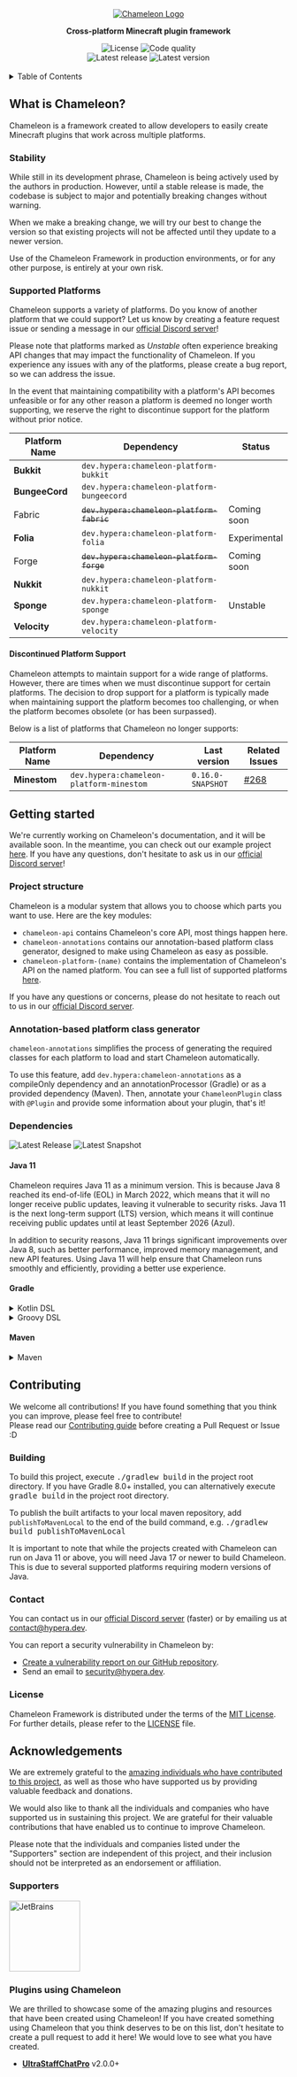 <div align="center">
  <a href="https://github.com/ChameleonFramework/Chameleon">
    <img alt="Chameleon Logo" src="https://assets.hypera.dev/chameleon@750x150.png" />
  </a>
  <p><strong>Cross-platform Minecraft plugin framework</strong></p>
</div>

<div align="center">
  <img alt="License" src="https://img.shields.io/badge/License-MIT-%2317aaaa?style=for-the-badge">
  <img alt="Code quality" src="https://img.shields.io/codefactor/grade/github/ChameleonFramework/Chameleon/main?style=for-the-badge&color=%2317aaaa"><br />
  <img alt="Latest release" src="https://img.shields.io/maven-central/v/dev.hypera/chameleon-api?color=%2317aaaa&label=Latest%20Release&style=for-the-badge">
  <img alt="Latest version" src="https://img.shields.io/maven-metadata/v?color=%2317aaaa&label=Latest%20Snapshot&metadataUrl=https%3A%2F%2Fs01.oss.sonatype.org%2Fcontent%2Frepositories%2Fsnapshots%2Fdev%2Fhypera%2Fchameleon-api%2Fmaven-metadata.xml&style=for-the-badge">
</div>
<br/>
<details>
  <summary>Table of Contents</summary>

  * [What is Chameleon?](#what-is-chameleon)
    * [Stability](#stability)
    * [Supported Platforms](#supported-platforms)
  * [Getting started](#getting-started)
    * [Project structure](#project-structure)
    * [Annotation-based platform class generator](#annotation-based-platform-class-generator)
    * [Dependencies](#dependencies)
      * [Java 11](#java-11)
      * [Gradle](#gradle)
      * [Maven](#maven)
  * [Contributing](#contributing)
    * [Building](#building)
    * [Contact](#contact)
    * [License](#license)
  * [Acknowledgements](#acknowledgements)
    * [Supporters](#supporters)
    * [Plugins using Chameleon](#plugins-using-chameleon)
</details>

## What is Chameleon?

Chameleon is a framework created to allow developers to easily create Minecraft plugins that work
across multiple platforms.

### Stability

While still in its development phrase, Chameleon is being actively used by the authors in production.
However, until a stable release is made, the codebase is subject to major and potentially breaking
changes without warning.

When we make a breaking change, we will try our best to change the version so that existing projects
will not be affected until they update to a newer version.

Use of the Chameleon Framework in production environments, or for any other purpose, is entirely at
your own risk.

### Supported Platforms

Chameleon supports a variety of platforms.
Do you know of another platform that we could support? Let us know by creating a feature request
issue or sending a message in our [official Discord server](https://discord.hypera.dev/)!

Please note that platforms marked as *Unstable* often experience breaking API changes that may
impact the functionality of Chameleon. If you experience any issues with any of the platforms,
please create a bug report, so we can address the issue.

In the event that maintaining compatibility with a platform's API becomes unfeasible or for any
other reason a platform is deemed no longer worth supporting, we reserve the right to discontinue
support for the platform without prior notice.

| Platform Name  | Dependency                                 | Status       |
|----------------|--------------------------------------------|--------------|
| **Bukkit**     | `dev.hypera:chameleon-platform-bukkit`     |              |
| **BungeeCord** | `dev.hypera:chameleon-platform-bungeecord` |              |
| Fabric         | ~~`dev.hypera:chameleon-platform-fabric`~~ | Coming soon  |
| **Folia**      | `dev.hypera:chameleon-platform-folia`      | Experimental |
| Forge          | ~~`dev.hypera:chameleon-platform-forge`~~  | Coming soon  |
| **Nukkit**     | `dev.hypera:chameleon-platform-nukkit`     |              |
| **Sponge**     | `dev.hypera:chameleon-platform-sponge`     | Unstable     |
| **Velocity**   | `dev.hypera:chameleon-platform-velocity`   |              |

#### Discontinued Platform Support

Chameleon attempts to maintain support for a wide range of platforms. However, there are times when
we must discontinue support for certain platforms. The decision to drop support for a platform is
typically made when maintaining support the platform becomes too challenging, or when the platform
becomes obsolete (or has been surpassed).

Below is a list of platforms that Chameleon no longer supports:

| Platform Name | Dependency                               | Last version      | Related Issues                                                     |
|---------------|------------------------------------------|-------------------|--------------------------------------------------------------------|
| **Minestom**  | `dev.hypera:chameleon-platform-minestom` | `0.16.0-SNAPSHOT` | [#268](https://github.com/ChameleonFramework/Chameleon/issues/268) |

## Getting started

We're currently working on Chameleon's documentation, and it will be available soon.
In the meantime, you can check out our example project [here](example). If you have any questions,
don't hesitate to ask us in our [official Discord server](https://discord.hypera.dev/)!

### Project structure

Chameleon is a modular system that allows you to choose which parts you want to use.
Here are the key modules:

- `chameleon-api` contains Chameleon's core API, most things happen here.
- `chameleon-annotations` contains our annotation-based platform class generator, designed to make
  using Chameleon as easy as possible.
- `chameleon-platform-(name)` contains the implementation of Chameleon's API on the named platform.
  You can see a full list of supported platforms [here](#supported-platforms).

If you have any questions or concerns, please do not hesitate to reach out to us in our
[official Discord server](https://discord.hypera.dev/).

### Annotation-based platform class generator

`chameleon-annotations` simplifies the process of generating the required classes for each platform
to load and start Chameleon automatically.

To use this feature, add `dev.hypera:chameleon-annotations` as a compileOnly dependency and an
annotationProcessor (Gradle) or as a provided dependency (Maven). Then, annotate your
`ChameleonPlugin` class with `@Plugin` and provide some information about your plugin, that's it!

### Dependencies

![Latest Release](https://img.shields.io/maven-central/v/dev.hypera/chameleon-api?color=%2317aaaa&label=Latest%20Release&style=for-the-badge)
![Latest Snapshot](https://img.shields.io/maven-metadata/v?color=%2317aaaa&label=Latest%20Snapshot&metadataUrl=https%3A%2F%2Fs01.oss.sonatype.org%2Fcontent%2Frepositories%2Fsnapshots%2Fdev%2Fhypera%2Fchameleon-api%2Fmaven-metadata.xml&style=for-the-badge)

#### Java 11

Chameleon requires Java 11 as a minimum version. This is because Java 8 reached its end-of-life (EOL)
in March 2022, which means that it will no longer receive public updates, leaving it vulnerable to
security risks. Java 11 is the next long-term support (LTS) version, which means it will continue
receiving public updates until at least September 2026 (Azul).

In addition to security reasons, Java 11 brings significant improvements over Java 8, such as better
performance, improved memory management, and new API features. Using Java 11 will help ensure that
Chameleon runs smoothly and efficiently, providing a better use experience.

#### Gradle

<details>
<summary>Kotlin DSL</summary>

```kotlin
repositories {
    // If using a release:
    mavenCentral()

    // If using a snapshot:
    maven("https://s01.oss.sonatype.org/content/repositories/snapshots/")
}

dependencies {
    // Import Chameleon's Bill of Materials to set the version for every other
    // Chameleon dependency.
    implementation(platform("dev.hypera:chameleon-bom:(VERSION)"))

    // Include Chameleon's API
    implementation("dev.hypera:chameleon-api")

    // Include the Chameleon implementation for each platform you wish to support.
    // Replace (name) with the platform name, and repeat the next line for as many
    // platforms as you wish.
    implementation("dev.hypera:chameleon-platform-(name)")

    // If you wish to use the automatic platform main class generation:
    compileOnly("dev.hypera:chameleon-annotations")
    annotationProcessor("dev.hypera:chameleon-annotations")
}
```
</details>

<details>
<summary>Groovy DSL</summary>

```groovy
repositories {
    // If using a release:
    mavenCentral()

    // If using a snapshot:
    maven { url 'https://s01.oss.sonatype.org/content/repositories/snapshots/' }
}

dependencies {
    // Import Chameleon's Bill of Materials to set the version for every other
    // Chameleon dependency.
    implementation platform('dev.hypera:chameleon-bom:(VERSION)')

    // Include Chameleon's API
    implementation 'dev.hypera:chameleon-api'

    // Include the Chameleon implementation for each platform you wish to support.
    // Replace (name) with the platform name, and repeat the next line for as many
    // platforms as you wish.
    implementation 'dev.hypera:chameleon-platform-(name)'

    // If you wish to use the automatic platform main class generation:
    compileOnly 'dev.hypera:chameleon-annotations'
    annotationProcessor 'dev.hypera:chameleon-annotations'
}
```
</details>

#### Maven

<details>
<summary>Maven</summary>

```xml
<?xml version="1.0" encoding="UTF-8" ?>
<project xmlns="http://maven.apache.org/POM/4.0.0"
  xmlns:xsi="http://www.w3.org/2001/XMLSchema-instance"
  xsi:schemaLocation="http://maven.apache.org/POM/4.0.0 http://maven.apache.org/xsd/maven-4.0.0.xsd">
    <modelVersion>4.0.0</modelVersion>

    <!-- ... -->

    <repositories>
      <!-- If using a snapshot: -->
      <repository>
        <id>sonatype-oss-s01</id>
        <url>https://s01.oss.sonatype.org/content/repositories/snapshots/</url>
      </repository>
    </repositories>
    
    <dependencyManagement>
      <dependencies>
        <!-- Import Chameleon's Bill of Materials to set the version for every other -->
        <!-- Chameleon dependency. -->
        <dependency>
          <groupId>dev.hypera</groupId>
          <artifactId>chameleon-bom</artifactId>
          <version>(VERSION)</version>
          <type>pom</type>
          <scope>import</scope>
        </dependency>
      </dependencies>
    </dependencyManagement>
    
    <dependencies>
      <!-- Include Chameleon's API -->
      <dependency>
        <groupId>dev.hypera</groupId>
        <artifactId>chameleon-api</artifactId>
      </dependency>
    
      <!-- Include the Chameleon implementation for each platform you wish to support. -->
      <!-- Replace (name) with the platform name, and repeat the next line for as many -->
      <!-- platforms as you wish. -->
      <dependency>
        <groupId>dev.hypera</groupId>
        <artifactId>chameleon-platform-(name)</artifactId>
      </dependency>
    
      <!-- If you wish to use the automatic platform main class generation: -->
      <dependency>
        <groupId>dev.hypera</groupId>
        <artifactId>chameleon-annotations</artifactId>
        <scope>provided</scope>
      </dependency>
    </dependencies>
</project>
```
</details>

## Contributing

We welcome all contributions! If you have found something that you think you can improve, please
feel free to contribute!  
Please read our [Contributing guide](CONTRIBUTING.md) before creating a Pull Request or Issue :D

### Building

To build this project, execute <kbd>./gradlew build</kbd> in the project root directory.
If you have Gradle 8.0+ installed, you can alternatively execute <kbd>gradle build</kbd> in the
project root directory.

To publish the built artifacts to your local maven repository, add `publishToMavenLocal` to the end
of the build command, e.g. <kbd>./gradlew build publishToMavenLocal</kbd>

It is important to note that while the projects created with Chameleon can run on Java 11 or above,
you will need Java 17 or newer to build Chameleon. This is due to several supported platforms
requiring modern versions of Java.

### Contact

You can contact us in our [official Discord server](https://discord.hypera.dev/) (faster) or by
emailing us at [contact@hypera.dev](mailto:contact@hypera.dev). 

You can report a security vulnerability in Chameleon by:
- [Create a vulnerability report on our GitHub repository](https://github.com/ChameleonFramework/Chameleon/security/advisories/new).
- Send an email to [security@hypera.dev](mailto:security@hypera.dev).

### License

Chameleon Framework is distributed under the terms of the [MIT License](LICENSE).  
For further details, please refer to the [LICENSE](LICENSE) file.

## Acknowledgements

We are extremely grateful to the
[amazing individuals who have contributed to this project](https://github.com/ChameleonFramework/Chameleon/graphs/contributors),
as well as those who have supported us by providing valuable feedback and donations.

We would also like to thank all the individuals and companies who have supported us in sustaining
this project. We are grateful for their valuable contributions that have enabled us to continue to
improve Chameleon.

Please note that the individuals and companies listed under the "Supporters" section are
independent of this project, and their inclusion should not be interpreted as an endorsement or
affiliation.

### Supporters

<a href="https://jb.gg/OpenSourceSupport">
    <img src="https://resources.jetbrains.com/storage/products/company/brand/logos/jb_beam.png" alt="JetBrains" height="128"/>
</a>

### Plugins using Chameleon

We are thrilled to showcase some of the amazing plugins and resources that have been created using
Chameleon! If you have created something using Chameleon that you think deserves to be on this list,
don't hesitate to create a pull request to add it here! We would love to see what you have created.

 - [**UltraStaffChatPro**](https://www.spigotmc.org/resources/80461/) v2.0.0+
